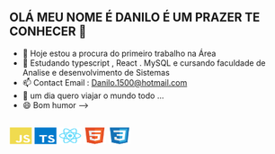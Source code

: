 ## OLÁ MEU NOME É DANILO  É UM PRAZER TE CONHECER  👋



- 🔭 Hoje estou a procura do primeiro trabalho na Área
- 🌱 Estudando typescript , React . MySQL e cursando faculdade de Analise e desenvolvimento de Sistemas 
- 📫 Contact Email : Danilo.1500@hotmail.com 
- 🤔 um dia quero viajar o mundo todo  ...
- 😄 Bom humor 
-->
<div style="display: inline_block"><br>
  <img align="center" alt="Rafa-Js" height="30" width="40" src="https://raw.githubusercontent.com/devicons/devicon/master/icons/javascript/javascript-plain.svg">
  <img align="center" alt="Rafa-Ts" height="30" width="40" src="https://raw.githubusercontent.com/devicons/devicon/master/icons/typescript/typescript-plain.svg">
  <img align="center" alt="Rafa-React" height="30" width="40" src="https://raw.githubusercontent.com/devicons/devicon/master/icons/react/react-original.svg">
  <img align="center" alt="Rafa-HTML" height="30" width="40" src="https://raw.githubusercontent.com/devicons/devicon/master/icons/html5/html5-original.svg">
  <img align="center" alt="Rafa-CSS" height="30" width="40" src="https://raw.githubusercontent.com/devicons/devicon/master/icons/css3/css3-original.svg">
</div>
  
  ##
 
